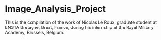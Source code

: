 # Image_Analysis_Project
This is the compilation of the work of Nicolas Le Roux, graduate student at ENSTA Bretagne, Brest, France, during his internship at the Royal Military Academy, Brussels, Belgium.
